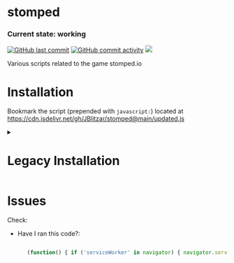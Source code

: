 # stomped

### Current state: working
[![GitHub last commit](https://img.shields.io/github/last-commit/JBlitzar/stomped)](https://github.com/JBlitzar/stomped/commits/main)
[![GitHub commit activity](https://img.shields.io/github/commit-activity/m/JBlitzar/stomped)](https://github.com/JBlitzar/stomped/commits/main)
[![](https://data.jsdelivr.com/v1/package/gh/JBlitzar/stomped/badge)](https://www.jsdelivr.com/package/gh/JBlitzar/stomped)

Various scripts related to the game stomped.io

# Installation

Bookmark the script (prepended with `javascript:`) located at https://cdn.jsdelivr.net/gh/JBlitzar/stomped@main/updated.js



<details>
  <summary><h1>Legacy Installation</h1></summary>
# Legacy Installation
Tested on Chrome 120.0.6099.129 on Macos.

Note: You will have to reinstall if updates come out.

1. Open devtools sources, click overrides (https://developer.chrome.com/docs/devtools/overrides)
2. Click the plus, set it to a folder such as ~/Documents/devtools_overrides
3. You have a few options to proceed:
   <details>
    <summary>Manual installation</summary>
      
    - Override (index) with new [index.html](https://raw.githubusercontent.com/JBlitzar/stomped/main/index.html)
    - Override dist/bundle.js with the new [bundle.js](https://raw.githubusercontent.com/JBlitzar/stomped/main/bundlemod_client.js)
  
   </details>
   <details>
    <summary>Automatic installation</summary>
      
     - Download the [override folder](https://github.com/JBlitzar/stomped/raw/main/stomped.io.zip)
     - NOTE: This directory was last updated Dec 23,2023. If major commits have been made since, it may be in an obselete state, in which you will have to re-install manually. Manual files will always be up to date.
  
   </details>


7. Bookmark [updated_headless.js](https://raw.githubusercontent.com/JBlitzar/stomped/main/updated_headless.js) with a javascript: url
   
   Run this code before clicking the bookmark for the first time:
   ```js

   (function() { if ('serviceWorker' in navigator) { navigator.serviceWorker.getRegistrations().then(function(registrations) { registrations.forEach(function(registration) { registration.unregister().then(function(success) { console.log('Service Worker unregistered:', success); }).catch(function(error) { console.error('Service Worker unregistration failed:', error); }); }); }); } else { console.error('Service Worker is not supported in this browser.'); } })();

   ```
8. Accessing the mod is as easy as opening devtools. Make sure you have overrides checked!
</details>

# Issues
Check:
 - Have I ran this code?: 
   ```js

      (function() { if ('serviceWorker' in navigator) { navigator.serviceWorker.getRegistrations().then(function(registrations) { registrations.forEach(function(registration) { registration.unregister().then(function(success) { console.log('Service Worker unregistered:', success); }).catch(function(error) { console.error('Service Worker unregistration failed:', error); }); }); }); } else { console.error('Service Worker is not supported in this browser.'); } })();

   ```











